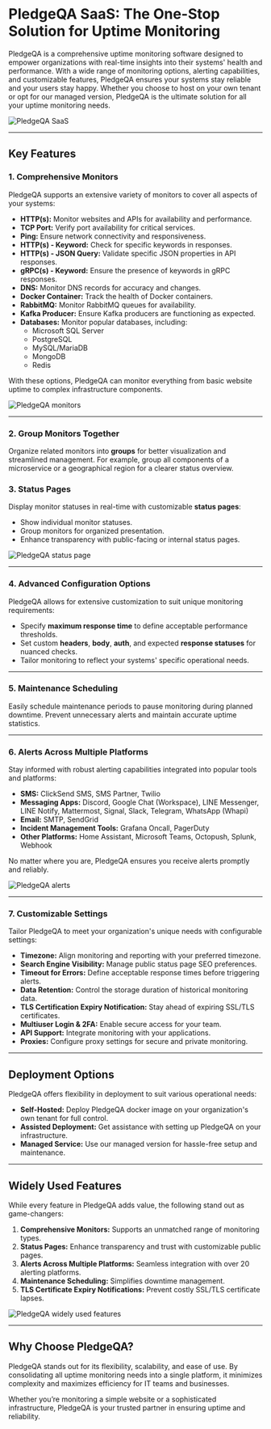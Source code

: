 # PledgeQA SaaS: The One-Stop Solution for Uptime Monitoring

PledgeQA is a comprehensive uptime monitoring software designed to empower organizations with real-time insights into their systems' health and performance. With a wide range of monitoring options, alerting capabilities, and customizable features, PledgeQA ensures your systems stay reliable and your users stay happy. Whether you choose to host on your own tenant or opt for our managed version, PledgeQA is the ultimate solution for all your uptime monitoring needs.

![PledgeQA SaaS](./images/landing.png)

---

## Key Features

### 1. **Comprehensive Monitors**

PledgeQA supports an extensive variety of monitors to cover all aspects of your systems:

- **HTTP(s):** Monitor websites and APIs for availability and performance.
- **TCP Port:** Verify port availability for critical services.
- **Ping:** Ensure network connectivity and responsiveness.
- **HTTP(s) - Keyword:** Check for specific keywords in responses.
- **HTTP(s) - JSON Query:** Validate specific JSON properties in API responses.
- **gRPC(s) - Keyword:** Ensure the presence of keywords in gRPC responses.
- **DNS:** Monitor DNS records for accuracy and changes.
- **Docker Container:** Track the health of Docker containers.
- **RabbitMQ:** Monitor RabbitMQ queues for availability.
- **Kafka Producer:** Ensure Kafka producers are functioning as expected.
- **Databases:** Monitor popular databases, including:
  - Microsoft SQL Server
  - PostgreSQL
  - MySQL/MariaDB
  - MongoDB
  - Redis

With these options, PledgeQA can monitor everything from basic website uptime to complex infrastructure components.

![PledgeQA monitors](./images/monitors.png)

---

### 2. **Group Monitors Together**

Organize related monitors into **groups** for better visualization and streamlined management. For example, group all components of a microservice or a geographical region for a clearer status overview.

### 3. **Status Pages**

Display monitor statuses in real-time with customizable **status pages**:

- Show individual monitor statuses.
- Group monitors for organized presentation.
- Enhance transparency with public-facing or internal status pages.

![PledgeQA status page](./images/status.png)

---

### 4. **Advanced Configuration Options**

PledgeQA allows for extensive customization to suit unique monitoring requirements:

- Specify **maximum response time** to define acceptable performance thresholds.
- Set custom **headers**, **body**, **auth**, and expected **response statuses** for nuanced checks.
- Tailor monitoring to reflect your systems' specific operational needs.

---

### 5. **Maintenance Scheduling**

Easily schedule maintenance periods to pause monitoring during planned downtime. Prevent unnecessary alerts and maintain accurate uptime statistics.

---

### 6. **Alerts Across Multiple Platforms**

Stay informed with robust alerting capabilities integrated into popular tools and platforms:

- **SMS:** ClickSend SMS, SMS Partner, Twilio
- **Messaging Apps:** Discord, Google Chat (Workspace), LINE Messenger, LINE Notify, Mattermost, Signal, Slack, Telegram, WhatsApp (Whapi)
- **Email:** SMTP, SendGrid
- **Incident Management Tools:** Grafana Oncall, PagerDuty
- **Other Platforms:** Home Assistant, Microsoft Teams, Octopush, Splunk, Webhook

No matter where you are, PledgeQA ensures you receive alerts promptly and reliably.

![PledgeQA alerts](./images/alerts.png)

---

### 7. **Customizable Settings**

Tailor PledgeQA to meet your organization's unique needs with configurable settings:

- **Timezone:** Align monitoring and reporting with your preferred timezone.
- **Search Engine Visibility:** Manage public status page SEO preferences.
- **Timeout for Errors:** Define acceptable response times before triggering alerts.
- **Data Retention:** Control the storage duration of historical monitoring data.
- **TLS Certification Expiry Notification:** Stay ahead of expiring SSL/TLS certificates.
- **Multiuser Login & 2FA:** Enable secure access for your team.
- **API Support:** Integrate monitoring with your applications.
- **Proxies:** Configure proxy settings for secure and private monitoring.

---

## Deployment Options

PledgeQA offers flexibility in deployment to suit various operational needs:

- **Self-Hosted:** Deploy PledgeQA docker image on your organization's own tenant for full control.
- **Assisted Deployment:** Get assistance with setting up PledgeQA on your infrastructure.
- **Managed Service:** Use our managed version for hassle-free setup and maintenance.

---

## Widely Used Features

While every feature in PledgeQA adds value, the following stand out as game-changers:

1. **Comprehensive Monitors:** Supports an unmatched range of monitoring types.
2. **Status Pages:** Enhance transparency and trust with customizable public pages.
3. **Alerts Across Multiple Platforms:** Seamless integration with over 20 alerting platforms.
4. **Maintenance Scheduling:** Simplifies downtime management.
5. **TLS Certificate Expiry Notifications:** Prevent costly SSL/TLS certificate lapses.

![PledgeQA widely used features](./images/widely.png)

---

## Why Choose PledgeQA?

PledgeQA stands out for its flexibility, scalability, and ease of use. By consolidating all uptime monitoring needs into a single platform, it minimizes complexity and maximizes efficiency for IT teams and businesses.

Whether you’re monitoring a simple website or a sophisticated infrastructure, PledgeQA is your trusted partner in ensuring uptime and reliability.
